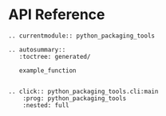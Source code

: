 # API Reference

```{eval-rst}
.. currentmodule:: python_packaging_tools

.. autosummary::
   :toctree: generated/

   example_function
```

```{eval-rst}

.. click:: python_packaging_tools.cli:main
    :prog: python_packaging_tools
    :nested: full
```
